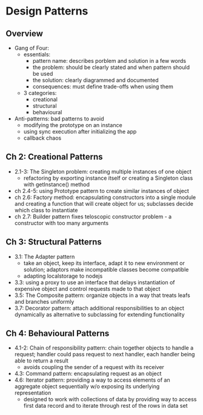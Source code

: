 # Design Patterns 

## Overview 
- Gang of Four: 
    - essentials: 
        - pattern name: describes porblem and solution in a few words
        - the problem: should be clearly stated and when pattern should be used
        - the solution: clearly diagrammed and documented 
        - consequences: must define trade-offs when using them 
    - 3 categories: 
        - creational 
        - structural 
        - behavioural 
- Anti-patterns: bad patterns to avoid 
    - modifying the prototype on an instance 
    - using sync execution after initializing the app 
    - callback chaos

## Ch 2: Creational Patterns 
- 2.1-3: The Singleton problem: creating multiple instances of one object 
    - refactoring by exporting instance itself or creating a Singleton class with getInstance() method
- ch 2.4-5: using Prototype pattern to create similar instances of object
- ch 2.6: Factory method: encapsulating constructors into a single module and creating a function that will create object for us; subclasses decide which class to instantiate 
- ch 2.7: Builder pattern fixes teloscopic constructor problem - a constructor with too many arguments 

## Ch 3: Structural Patterns 
- 3.1: The Adapter pattern 
    - take an object, keep its interface, adapt it to new environment or solution; adaptors make incompatible classes become compatible
    - adapting localstorage to nodejs
- 3.3: using a proxy to use an interface that delays instantiation of expensive object and control requests made to that object
- 3.5: The Composite pattern: organize objects in a way that treats leafs and branches uniformly
- 3.7: Decorator pattern: attach additional responsibilities to an object dynamically as alternative to subclassing for extending functionality

## Ch 4: Behavioural Patterns 
- 4.1-2: Chain of responsibility pattern: chain together objects to handle a request; handler could pass request to next handler, each handler being able to return a result
    - avoids coupling the sender of a request with its receiver 
- 4.3: Command pattern: encapsulating request as an object
- 4.6: Iterator pattern: providing a way to access elements of an aggregate object sequentially w/o exposing its underlying representation
    - designed to work with collections of data by providing way to access first data record and to iterate through rest of the rows in data set 
